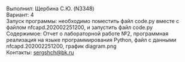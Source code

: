 Выполнил: Щербина С.Ю. (N3348)  
Вариант: 4  
Запуск программы: необходимо поместить файл code.py вместе с файлом nfcapd.202002251200, и запустить файл code.py  
Содержимое: Отчет о лабораторной работе №2, программная реализация на языке программирования Python, файл с данными   nfcapd.202002251200, график diagram.png  
Контакты: sergshch@bk.ru
